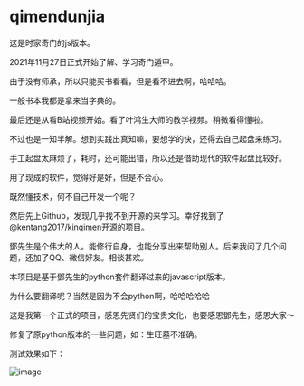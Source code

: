 # qimendunjia
这是时家奇门的js版本。

2021年11月27日正式开始了解、学习奇门遁甲。

由于没有师承，所以只能买书看看，但是看不进去啊，哈哈哈。

一般书本我都是拿来当字典的。

最后还是从看B站视频开始。看了叶鸿生大师的教学视频。稍微看得懂啦。

不过也是一知半解。想到实践出真知嘛，要想学的快，还得去自己起盘来练习。

手工起盘太麻烦了，耗时，还可能出错，所以还是借助现代的软件起盘比较好。

用了现成的软件，觉得好是好，但是不合心。

既然懂技术，何不自己开发一个呢？

然后先上Github，发现几乎找不到开源的来学习。幸好找到了@kentang2017/kinqimen开源的项目。

鄧先生是个伟大的人。能修行自身，也能分享出来帮助别人。后来我问了几个问题，还加了QQ、微信好友。相谈甚欢。

本项目是基于鄧先生的python套件翻译过来的javascript版本。

为什么要翻译呢？当然是因为不会python啊，哈哈哈哈哈

这是我第一个正式的项目，感恩先贤们的宝贵文化，也要感恩鄧先生，感恩大家～


修复了原python版本的一些问题，如：生旺墓不准确。


测试效果如下：

![image](https://user-images.githubusercontent.com/25190239/144270056-ac09e50b-21f5-4507-b4c9-54fca08fe8e0.png)
